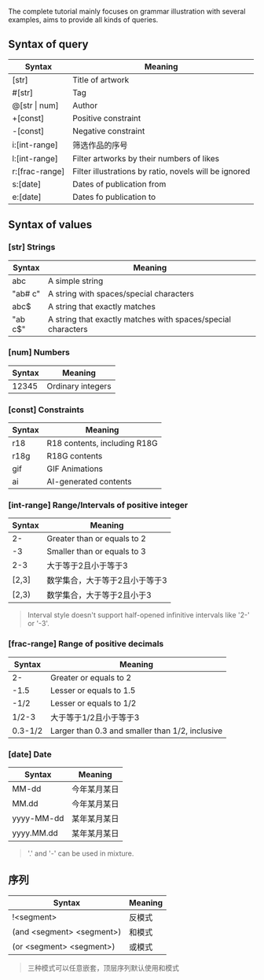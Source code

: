 The complete tutorial mainly focuses on grammar illustration with several examples, aims to provide
all kinds of queries.

## Syntax of query

| Syntax                                                                             | Meaning                                               |
| ---------------------------------------------------------------------------------- | ----------------------------------------------------- |
| [str]                          | Title of artwork                                      |
| #[str]                         | Tag                                                   |
| @[str \\| num]   | Author                                                |
| +[const]                       | Positive constraint                                   |
| -[const]                       | Negative constraint                                   |
| i:[int-range]  | 筛选作品的序号                                               |
| l:[int-range]  | Filter artworks by their numbers of likes             |
| r:[frac-range] | Filter illustrations by ratio, novels will be ignored |
| s:[date]       | Dates of publication from                             |
| e:[date]       | Dates fo publication to                               |

## Syntax of values

### [str] Strings

| Syntax  | Meaning                                                      |
| ------- | ------------------------------------------------------------ |
| abc     | A simple string                                              |
| "ab# c" | A string with spaces/special characters                      |
| abc$    | A string that exactly matches                                |
| "ab c$" | A string that exactly matches with spaces/special characters |

### [num] Numbers

| Syntax | Meaning           |
| ------ | ----------------- |
| 12345  | Ordinary integers |

### [const] Constraints

| Syntax | Meaning                      |
| ------ | ---------------------------- |
| r18    | R18 contents, including R18G |
| r18g   | R18G contents                |
| gif    | GIF Animations               |
| ai     | AI-generated contents        |

### [int-range] Range/Intervals of positive integer

| Syntax                                                    | Meaning                     |
| --------------------------------------------------------- | --------------------------- |
| 2-                                                        | Greater than or equals to 2 |
| -3                                                        | Smaller than or equals to 3 |
| 2-3                                                       | 大于等于2且小于等于3                 |
| [2,3] | 数学集合，大于等于2且小于等于3            |
| \[2,3)                         | 数学集合，大于等于2且小于3              |

> Interval style doesn't support half-opened infinitive intervals like '2-' or '-3'.

### [frac-range] Range of positive decimals

| Syntax                  | Meaning                                                         |
| ----------------------- | --------------------------------------------------------------- |
| 2-                      | Greater or equals to 2                                          |
| -1.5    | Lesser or equals to 1.5                         |
| -1/2                    | Lesser or equals to 1/2                                         |
| 1/2-3                   | 大于等于1/2且小于等于3                                                   |
| 0.3-1/2 | Larger than 0.3 and smaller than 1/2, inclusive |

### [date] Date

| Syntax                                     | Meaning |
| ------------------------------------------ | ------- |
| MM-dd                                      | 今年某月某日  |
| MM.dd                      | 今年某月某日  |
| yyyy-MM-dd                                 | 某年某月某日  |
| yyyy.MM.dd | 某年某月某日  |

> '.' and '-' can be used in mixture.

## 序列

| Syntax                                           | Meaning |
| ------------------------------------------------ | ------- |
| !\<segment>                                     | 反模式     |
| (and \<segment> \<segment>) | 和模式     |
| (or \<segment> \<segment>)  | 或模式     |

> 三种模式可以任意嵌套，顶层序列默认使用和模式
